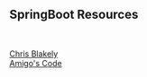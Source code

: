 ## SpringBoot Resources
<br>

[Chris Blakely](https://www.youtube.com/@ChrisBlakely)
<br>
[Amigo's Code](https://www.youtube.com/@amigoscode)

